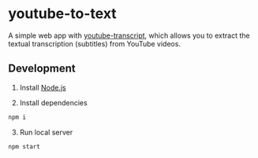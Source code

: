 # youtube-to-text

A simple web app with [youtube-transcript](https://github.com/Kakulukian/youtube-transcript/), which allows you to extract the textual transcription (subtitles) from YouTube videos.

## Development

1. Install [Node.js](https://nodejs.org/en/download/)

2. Install dependencies

```sh
npm i
```

3. Run local server

```sh
npm start
```
